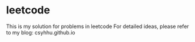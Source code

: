 # leetcode
This is my solution for problems in leetcode
For detailed ideas, please refer to my blog: csyhhu.github.io
